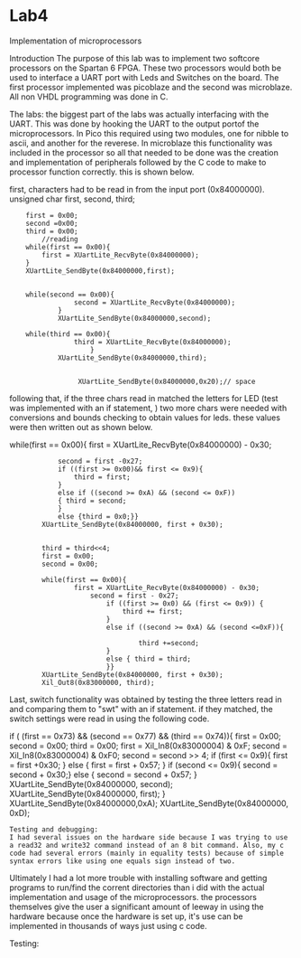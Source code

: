 Lab4
====

Implementation of microprocessors


Introduction
The purpose of this lab was to implement two softcore processors on the Spartan 6 FPGA. These two processors would both be used to interface a UART port with Leds and Switches on the board. The first processor implemented was picoblaze and the second was microblaze. All non VHDL programming was done in C. 



The labs: 
the biggest part of the labs was actually interfacing with the UART. This was done by hooking the UART to the output portof the microprocessors. In Pico this required using two modules, one for nibble to ascii, and another for the reverese. In microblaze this functionality was included in the processor so all that needed to be done was the creation and implementation of peripherals followed by the C code to make to processor function correctly. this is shown below. 

first, characters had to be read in from the input port (0x84000000). 
  unsigned char first, second, third;

		first = 0x00;
		second =0x00;
		third = 0x00;
			//reading
		while(first == 0x00){
			first = XUartLite_RecvByte(0x84000000);
		}
		XUartLite_SendByte(0x84000000,first);


		while(second == 0x00){
					second = XUartLite_RecvByte(0x84000000);
				}
				XUartLite_SendByte(0x84000000,second);

		while(third == 0x00){
					third = XUartLite_RecvByte(0x84000000);
						}
				XUartLite_SendByte(0x84000000,third);


				     XUartLite_SendByte(0x84000000,0x20);// space
				     
following that, if the three chars read in matched the letters for LED (test was implemented with an if statement, ) two more chars were needed with conversions and bounds checking to obtain values for leds. these values were then written out as shown below. 


while(first == 0x00){
						first = XUartLite_RecvByte(0x84000000) - 0x30;




				second = first -0x27;
				if ((first >= 0x00)&& first <= 0x9){
					third = first;
				}
				else if ((second >= 0xA) && (second <= 0xF))
				{ third = second;
				}
				else {third = 0x0;}}
			XUartLite_SendByte(0x84000000, first + 0x30);


			third = third<<4;
			first = 0x00;
			second = 0x00;

			while(first == 0x00){
					first = XUartLite_RecvByte(0x84000000) - 0x30;
						second = first - 0x27;
							if ((first >= 0x0) && (first <= 0x9)) {
								third += first;
							}
							else if ((second >= 0xA) && (second <=0xF)){

									third +=second;
							}
							else { third = third;
							}}
			XUartLite_SendByte(0x84000000, first + 0x30);
			Xil_Out8(0x83000000, third);
			
Last, switch functionality was obtained by testing the three letters read in and comparing them to "swt" with an if statement. if they matched, the switch settings were read in using the following code. 


if ( (first == 0x73) && (second == 0x77) && (third == 0x74)){
			first = 0x00;
			second = 0x00;
			third = 0x00;
			first = Xil_In8(0x83000004) & 0xF;
			second = Xil_In8(0x83000004) & 0xF0;
			second = second >> 4;
			if (first <= 0x9){
				first = first +0x30;
			} else {
				first = first + 0x57;
			}
			if (second <= 0x9){
				second = second + 0x30;}
			else { second = second + 0x57;
			}
			XUartLite_SendByte(0x84000000, second);
			XUartLite_SendByte(0x84000000, first);
	}
	XUartLite_SendByte(0x84000000,0xA);
	XUartLite_SendByte(0x84000000, 0xD);
	
	Testing and debugging: 
	I had several issues on the hardware side because I was trying to use a read32 and write32 command instead of an 8 bit command. Also, my c code had several errors (mainly in equality tests) because of simple syntax errors like using one equals sign instead of two. 


Ultimately I had a lot more trouble with installing software and getting programs to run/find the corrent directories than i did with the actual implementation and usage of the microprocessors. the processors themselves give the user a significant amount of leeway in using the hardware because once the hardware is set up, it's use can be implemented in thousands of ways just using c code. 


Testing: 
